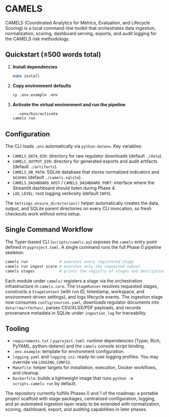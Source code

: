 # CAMELS

CAMELS (Coordinated Analytics for Metrics, Evaluation, and Lifecycle Scoring) is a local
command-line toolkit that orchestrates data ingestion, normalization, scoring, dashboard
serving, exports, and audit logging for the CAMELS risk methodology.

## Quickstart (≤500 words total)
1. **Install dependencies**
   ```bash
   make install
   ```
2. **Copy environment defaults**
   ```bash
   cp .env.example .env
   ```
3. **Activate the virtual environment and run the pipeline**
   ```bash
   . .venv/bin/activate
   camels run
   ```

## Configuration
The CLI loads `.env` automatically via `python-dotenv`. Key variables:

- `CAMELS_DATA_DIR`: directory for raw regulator downloads (default `./data`).
- `CAMELS_OUTPUT_DIR`: directory for generated exports and audit artifacts (default
  `./artifacts`).
- `CAMELS_DB_PATH`: SQLite database that stores normalized indicators and scores (default
  `./camels.sqlite`).
- `CAMELS_DASHBOARD_HOST` / `CAMELS_DASHBOARD_PORT`: interface where the Streamlit
  dashboard should listen during Phase 4.
- `LOG_LEVEL`: root logging verbosity (default `INFO`).

The `Settings.ensure_directories()` helper automatically creates the data, output, and
SQLite parent directories on every CLI invocation, so fresh checkouts work without extra
setup.

## Single Command Workflow
The Typer-based CLI (`scripts/camels.py`) exposes the `camels` entry point defined in
`pyproject.toml`. A single command runs the full Phase 0 pipeline skeleton:

```bash
camels run              # executes every registered stage
camels run ingest score # executes only the requested subset
camels stages           # prints the registry of stages and descriptions
```

Each module under `camels/` registers a stage via the orchestration infrastructure in
`camels.core`. The `StageRunner` resolves requested stages, constructs a `StageContext`
(with run ID, timestamp, workspace, and environment-driven settings), and logs lifecycle
events. The ingestion stage now consumes `config/sources.yaml`, downloads regulator
documents into `data/raw/<fecha>/`, parses CSV/XLSX/PDF payloads, and records provenance
metadata in SQLite under `ingestion_log` for traceability.

## Tooling
- `requirements.txt` / `pyproject.toml`: runtime dependencies (Typer, Rich, PyYAML,
  python-dotenv) and the `camels` console script binding.
- `.env.example`: template for environment configuration.
- `logging.yaml` and `logging.ini`: ready-to-use logging profiles. You may override via
  `LOGGING_CONFIG`.
- `Makefile`: helper targets for installation, execution, Docker workflows, and cleanup.
- `Dockerfile`: builds a lightweight image that runs `python -m scripts.camels run` by
  default.

The repository currently fulfills Phases 0 and 1 of the roadmap: a portable project
scaffold with stage packages, centralized configuration, logging, and an automated
ingestion layer ready to be extended with normalization, scoring, dashboard, export, and
auditing capabilities in later phases.
